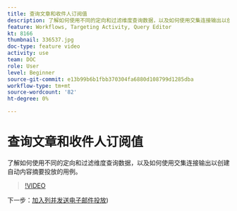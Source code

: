 ```yaml
---
title: 查询文章和收件人订阅值
description: 了解如何使用不同的定向和过滤维度查询数据，以及如何使用交集连接输出以创建自动内容摘要投放的用例。
feature: Workflows, Targeting Activity, Query Editor
kt: 8166
thumbnail: 336537.jpg
doc-type: feature video
activity: use
team: DOC
role: User
level: Beginner
source-git-commit: e13b99b6b1fbb370304fa6880d108799d1285dba
workflow-type: tm+mt
source-wordcount: '82'
ht-degree: 0%

---
```



# 查询文章和收件人订阅值

了解如何使用不同的定向和过滤维度查询数据，以及如何使用交集连接输出以创建自动内容摘要投放的用例。

>[!VIDEO](https://video.tv.adobe.com/v/336537?quality=12)

下一步：[加入列并发送电子邮件投放](/help/process-management/create-a-content-digest/join-columns-and-send-automated-email-delivery.md))
